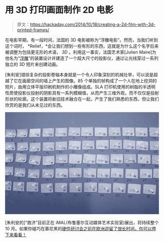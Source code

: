 # 用 3D 打印画面制作 2D 电影

> 原文：<https://hackaday.com/2014/10/18/creating-a-2d-film-with-3d-printed-frames/>

在电影早期，有一段时间，法国的 3D 电影被称为“浮雕电影”。然而，当我们听到这个词时， *Relief，*会让我们想到一些有形的东西，这就是为什么这个名字后来被调整为包括更无形的术语， *3D* 。利用这一事实，法国艺术家[Julien Maire]为他名为“[浮雕](http://www.imal.org/en/relief)”的装置设计并建造了一个超大尺寸的投影仪，通过让光线穿过一系列独立的 3D 短片来创建动画。

[朱利安]错综复杂的投影卷轴本身就是一个令人印象深刻的机械壮举，可以说是超越了它在画廊空间的墙上产生的图像。85 个单独的帧构成了一个人在地上挖洞的短片，由用立体平版印刷机制作的小雕像组成。SLA 打印机使用的树脂的半透明性质使投影仪投射的阴影具有一系列模糊值，从而产生三维外观，而不仅仅是投射形状的轮廓。这个装置将新旧技术融合在一起，产生了我们熟悉的东西，但让我们欣赏的是我们从未见过的东西。

![film-without-film-3d-printing-12](img/15cdfd58247402b7f084a9688d635370.png)

[朱利安的]“救济”目前正在 iMAL(布鲁塞尔互动媒体艺术实验室)展出，将持续整个 10 月。如果你碰巧在慕尼黑的[硬件研讨会之前在欧洲逗留了很长时间，你可以停下来看看！](http://hackaday.com/2014/10/16/hackaday-munich-get-your-ticket-now/)